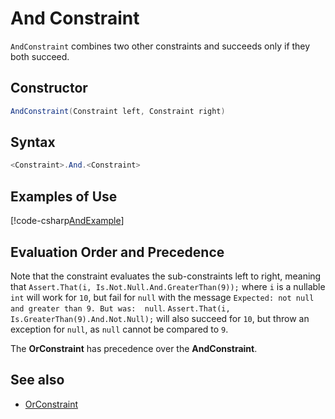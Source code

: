 # And Constraint

`AndConstraint` combines two other constraints and succeeds only if they both succeed.

## Constructor

```csharp
AndConstraint(Constraint left, Constraint right)
```

## Syntax

```csharp
<Constraint>.And.<Constraint>
```

## Examples of Use

[!code-csharp[AndExample](~/snippets/Snippets.NUnit/Constraints/ConstraintExamples.cs#AndExample)]

## Evaluation Order and Precedence

Note that the constraint evaluates the sub-constraints left to right, meaning that `Assert.That(i,
Is.Not.Null.And.GreaterThan(9));` where `i` is a nullable `int` will work for `10`, but fail for `null` with the message
`Expected: not null and greater than 9. But was:  null`. `Assert.That(i, Is.GreaterThan(9).And.Not.Null);` will also
succeed for `10`, but throw an exception for `null`, as `null` cannot be compared to `9`.

The **OrConstraint** has precedence over the **AndConstraint**.

## See also

* [OrConstraint](OrConstraint.md)
